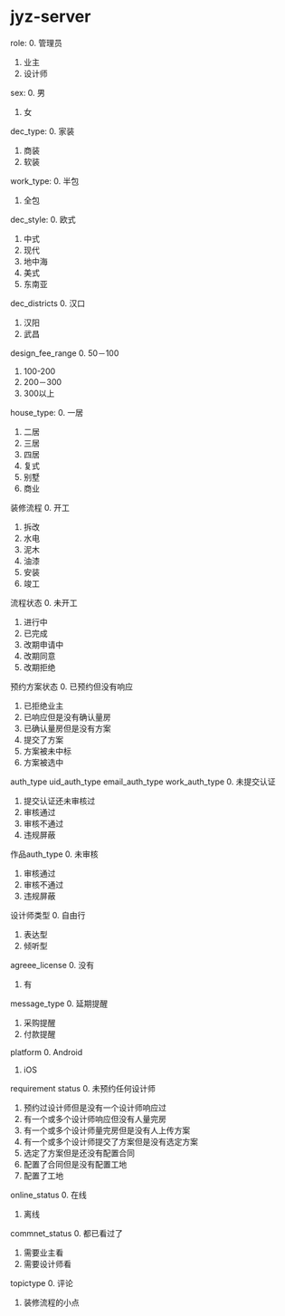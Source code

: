 # jyz-server

role:
0. 管理员
1. 业主
2. 设计师

sex:
0. 男
1. 女

dec_type:
0. 家装
1. 商装
2. 软装

work_type:
0. 半包
1. 全包

dec_style:
0. 欧式
1. 中式
2. 现代
3. 地中海
4. 美式
5. 东南亚

dec_districts
0. 汉口
1. 汉阳
2. 武昌

design_fee_range
0. 50－100
1. 100-200
2. 200－300
3. 300以上

house_type:
0. 一居
1. 二居
2. 三居
3. 四居
4. 复式
5. 别墅
6. 商业

装修流程
0. 开工
1. 拆改
2. 水电
3. 泥木
4. 油漆
5. 安装
6. 竣工

流程状态
0. 未开工
1. 进行中
2. 已完成
3. 改期申请中
4. 改期同意
5. 改期拒绝

预约方案状态
0. 已预约但没有响应
1. 已拒绝业主
2. 已响应但是没有确认量房
6. 已确认量房但是没有方案
3. 提交了方案
4. 方案被未中标
5. 方案被选中

auth_type
uid_auth_type
email_auth_type
work_auth_type
0. 未提交认证
1. 提交认证还未审核过
2. 审核通过
3. 审核不通过
4. 违规屏蔽

作品auth_type
0. 未审核
1. 审核通过
2. 审核不通过
3. 违规屏蔽

设计师类型
0. 自由行
1. 表达型
2. 倾听型

agreee_license
0. 没有
1. 有

message_type
0. 延期提醒
1. 采购提醒
2. 付款提醒

platform
0. Android
1. iOS

requirement status
0. 未预约任何设计师
1. 预约过设计师但是没有一个设计师响应过
2. 有一个或多个设计师响应但没有人量完房
6. 有一个或多个设计师量完房但是没有人上传方案
3. 有一个或多个设计师提交了方案但是没有选定方案
4. 选定了方案但是还没有配置合同
7. 配置了合同但是没有配置工地
5. 配置了工地

online_status
0. 在线
1. 离线

commnet_status
0. 都已看过了
1. 需要业主看
2. 需要设计师看

topictype
0. 评论
1. 装修流程的小点
